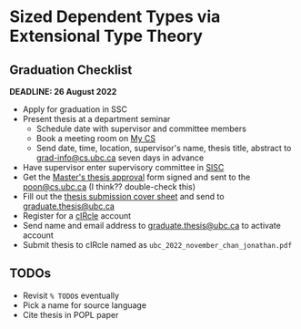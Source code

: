 # Sized Dependent Types via Extensional Type Theory

## Graduation Checklist

**DEADLINE: 26 August 2022**

* Apply for graduation in SSC
* Present thesis at a department seminar
  * Schedule date with supervisor and committee members
  * Book a meeting room on [My CS](https://my.cs.ubc.ca/)
  * Send date, time, location, supervisor's name, thesis title, abstract to [grad-info@cs.ubc.ca](mailto:grad-info@cs.ubc.ca) seven days in advance
* Have supervisor enter supervisory committee in [SISC](https://www.grad.ubc.ca/forms/masters-thesis-approval)
* Get the [Master's thesis approval](https://www.grad.ubc.ca/sites/default/files/forms/masters_thesis_approval.pdf) form signed and sent to the [poon@cs.ubc.ca](mailto:poon@cs.ubc.ca) (I think?? double-check this)
* Fill out the [thesis submission cover sheet](https://www.grad.ubc.ca/sites/default/files/forms/thesis_dissertation_cover_sheet.pdf) and send to [graduate.thesis@ubc.ca](mailto:graduate.thesis@ubc.ca)
* Register for a [cIRcle](https://circle.library.ubc.ca/register) account
* Send name and email address to [graduate.thesis@ubc.ca](mailto:graduate.thesis@ubc.ca) to activate account
* Submit thesis to cIRcle named as `ubc_2022_november_chan_jonathan.pdf`

## TODOs

* Revisit `% TODO`s eventually
* Pick a name for source language
* Cite thesis in POPL paper
